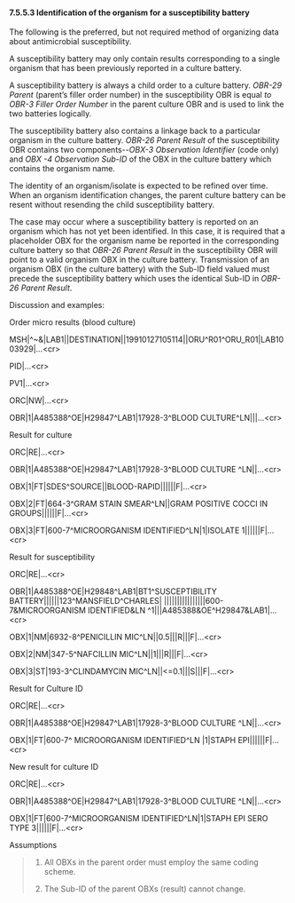 #### 7.5.5.3 Identification of the organism for a susceptibility battery

The following is the preferred, but not required method of organizing data about antimicrobial susceptibility.

A susceptibility battery may only contain results corresponding to a single organism that has been previously reported in a culture battery.

A susceptibility battery is always a child order to a culture battery. _OBR-29 Parent_ (parent’s filler order number) in the susceptibility OBR is equal _to OBR-3 Filler Order Number_ in the parent culture OBR and is used to link the two batteries logically.

The susceptibility battery also contains a linkage back to a particular organism in the culture battery. _OBR-26 Parent Result_ of the susceptibility OBR contains two components--_OBX-3 Observation Identifier_ (code only) and _OBX -4 Observation Sub-ID_ of the OBX in the culture battery which contains the organism name.

The identity of an organism/isolate is expected to be refined over time. When an organism identification changes, the parent culture battery can be resent without resending the child susceptibility battery.

The case may occur where a susceptibility battery is reported on an organism which has not yet been identified. In this case, it is required that a placeholder OBX for the organism name be reported in the corresponding culture battery so that _OBR-26 Parent Result_ in the susceptibility OBR will point to a valid organism OBX in the culture battery. Transmission of an organism OBX (in the culture battery) with the Sub-ID field valued must precede the susceptibility battery which uses the identical Sub-ID in _OBR-26 Parent Result_.

Discussion and examples:

Order micro results (blood culture)

MSH|^~\&|LAB1||DESTINATION||19910127105114||ORU^R01^ORU_R01|LAB1003929|...&lt;cr>

PID|...&lt;cr>

PV1|...&lt;cr>

ORC|NW|...&lt;cr>

OBR|1|A485388^OE|H29847^LAB1|17928-3^BLOOD CULTURE^LN|||...&lt;cr>

Result for culture

ORC|RE|...&lt;cr>

OBR|1|A485388^OE|H29847^LAB1|17928-3^BLOOD CULTURE ^LN||...&lt;cr>

OBX|1|FT|SDES^SOURCE||BLOOD-RAPID||||||F|...&lt;cr>

OBX|2|FT|664-3^GRAM STAIN SMEAR^LN||GRAM POSITIVE COCCI IN GROUPS||||||F|...&lt;cr>

OBX|3|FT|600-7^MICROORGANISM IDENTIFIED^LN|1|ISOLATE 1||||||F|...&lt;cr>

Result for susceptibility

ORC|RE|...&lt;cr>

OBR|1|A485388^OE|H29848^LAB1|BT1^SUSCEPTIBILITY BATTERY||||||123^MANSFIELD^CHARLES| ||||||||||||||||600-7&MICROORGANISM IDENTIFIED&LN ^1|||A485388&OE^H29847&LAB1|...&lt;cr>

OBX|1|NM|6932-8^PENICILLIN MIC^LN||0.5|||R|||F|...&lt;cr>

OBX|2|NM|347-5^NAFCILLIN MIC^LN||1|||R|||F|...&lt;cr>

OBX|3|ST|193-3^CLINDAMYCIN MIC^LN||&lt;=0.1|||S|||F|...&lt;cr>

Result for Culture ID

ORC|RE|...&lt;cr>

OBR|1|A485388^OE|H29847^LAB1|17928-3^BLOOD CULTURE ^LN||...&lt;cr>

OBX|1|FT|600-7^ MICROORGANISM IDENTIFIED^LN |1|STAPH EPI||||||F|...&lt;cr>

New result for culture ID

ORC|RE|...&lt;cr>

OBR|1|A485388^OE|H29847^LAB1|17928-3^BLOOD CULTURE ^LN||...&lt;cr>

OBX|1|FT|600-7^MICROORGANISM IDENTIFIED^LN|1|STAPH EPI SERO TYPE 3||||||F|...&lt;cr>

Assumptions

> 1) All OBXs in the parent order must employ the same coding scheme.
>
> 2) The Sub-ID of the parent OBXs (result) cannot change.
